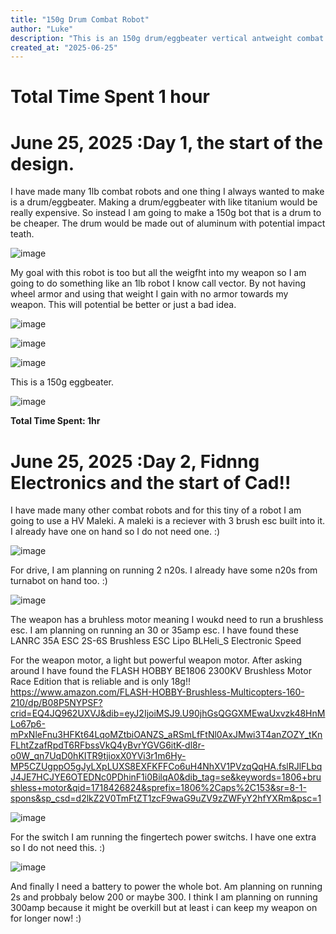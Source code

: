 ```yaml
---
title: "150g Drum Combat Robot"
author: "Luke"
description: "This is an 150g drum/eggbeater vertical antweight combat robot"
created_at: "2025-06-25"
---
```


# Total Time Spent 1 hour

# June 25, 2025 :Day 1, the start of the design.

I have made many 1lb combat robots and one thing I always wanted to make is a drum/eggbeater. Making a drum/eggbeater with like titanium would be really expensive. So instead I am going to make a 150g bot that is a drum to be cheaper. The drum would be made out of aluminum with potential impact teath.

![image](https://github.com/user-attachments/assets/c593a38a-ca7e-430c-ba52-2f272148c449)

My goal with this robot is too but all the weigfht into my weapon so I am going to do something like an 1lb robot I know call vector. By not having wheel armor and using that weight I gain with no armor towards my weapon. This will potential be better or just a bad idea. 

![image](https://github.com/user-attachments/assets/21403096-0b54-4678-b553-660596673bf7)

![image](https://github.com/user-attachments/assets/384a6f5e-2f6c-4c5f-bc4c-d4ae2dd5c2fe)

![image](https://github.com/user-attachments/assets/a9422cae-2f3a-4ad5-85aa-59489a27c8d1)

This is a 150g eggbeater.


![image](https://github.com/user-attachments/assets/5305f9fb-e7b8-4fc5-8360-c0fe4cc6b799)






**Total Time Spent: 1hr**

# June 25, 2025 :Day 2, Fidnng Electronics and the start of Cad!!

I have made many other combat robots and for this tiny of a robot I am going to use a HV Maleki. A maleki is a reciever with 3 brush esc built into it. I already have one on hand so I do not need one. :)

![image](https://github.com/user-attachments/assets/f1d989c9-0409-46c7-bafd-dce53fcdc135)

For drive, I am planning on running 2 n20s. I already have some n20s from turnabot on hand too. :)

![image](https://github.com/user-attachments/assets/e2a3c0da-aee9-49a6-9394-90f127d840a5)

The weapon has a bruhless motor meaning I woukd need to run a brushless esc. I am planning on running an 30 or 35amp esc. I have found these LANRC 35A ESC 2S-6S Brushless ESC Lipo BLHeli_S Electronic Speed


For the weapon motor, a light but powerful weapon motor. After asking around I have found the FLASH HOBBY BE1806 2300KV Brushless Motor Race Edition that is reliable and is only 18g!! https://www.amazon.com/FLASH-HOBBY-Brushless-Multicopters-160-210/dp/B08P5NYPSF?crid=EQ4JQ962UXVJ&dib=eyJ2IjoiMSJ9.U90jhGsQGGXMEwaUxvzk48HnMLo67p6-mPxNleFnu3HFKt64LqoMZtbiOANZS_aRSmLfFtNl0AxJMwi3T4anZOZY_tKnFLhtZzafRpdT6RFbssVkQ4yBvrYGVG6itK-dl8r-o0W_qn7UqD0hKITR9tjioxX0YVi3r1m6Hy-MP5CZUgppO5gJyLXpLUXS8EXFKFFCo6uH4NhXV1PVzqQqHA.fslRJlFLbqJ4JE7HCJYE6OTEDNc0PDhinF1i0BilqA0&dib_tag=se&keywords=1806+brushless+motor&qid=1718426824&sprefix=1806%2Caps%2C153&sr=8-1-spons&sp_csd=d2lkZ2V0TmFtZT1zcF9waG9uZV9zZWFyY2hfYXRm&psc=1

![image](https://github.com/user-attachments/assets/cbecf5bf-21d7-4de3-8c35-fa7ac20a136a)



For the switch I am running the fingertech power switchs. I have one extra so I do not need this. :)

![image](https://github.com/user-attachments/assets/aebfa1a0-6b2a-4832-a659-6acff0f6f209)

And finally I need a battery to power the whole bot. Am planning on running 2s and probbaly below 200 or maybe 300. I think I am planning on running 300amp because it might be overkill but at least i can keep my weapon on for longer now! :)




